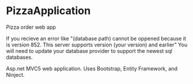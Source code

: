 # PizzaApplication
Pizza order web app

If you recieve an error like "(database path) cannot be oppened because it is version 852. This server
supports version (your version) and earlier" You will need to update your database provider to support
the newest sql databases.

Asp.net MVC5 web application. Uses Bootstrap, Entity Framework, and Ninject.
